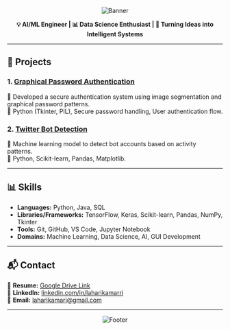 <!-- HEADER BANNER -->
<p align="center">
  <img src="https://capsule-render.vercel.app/api?type=waving&color=0:4F46E5,100:9333EA&height=200&section=header&text=Marri%20Laharika%20Portfolio&fontSize=40&fontColor=ffffff&animation=fadeIn" alt="Banner"/>
</p>

<p align="center"><strong>💡 AI/ML Engineer | 📊 Data Science Enthusiast | 🚀 Turning Ideas into Intelligent Systems</strong></p>

---

## 📂 Projects  

### 1. [Graphical Password Authentication](https://github.com/laharika0127/graphical-password-authentication)  
🔹 Developed a secure authentication system using image segmentation and graphical password patterns.  
🔹 Python (Tkinter, PIL), Secure password handling, User authentication flow.  

### 2. [Twitter Bot Detection](https://github.com/laharika0127/Twitter-Bot-Detection)  
🔹 Machine learning model to detect bot accounts based on activity patterns.  
🔹 Python, Scikit-learn, Pandas, Matplotlib.  

---

## 📊 Skills  
- **Languages:** Python, Java, SQL  
- **Libraries/Frameworks:** TensorFlow, Keras, Scikit-learn, Pandas, NumPy, Tkinter  
- **Tools:** Git, GitHub, VS Code, Jupyter Notebook  
- **Domains:** Machine Learning, Data Science, AI, GUI Development  

---

## 📬 Contact  
📄 **Resume:** [Google Drive Link](https://drive.google.com/file/d/16Vh_1Utb96JZwlknwgifKvluuLgx3Gg7/view)  
🔗 **LinkedIn:** [linkedin.com/in/laharikamarri](https://www.linkedin.com/in/laharikamarri/)  
📧 **Email:** laharikamari@gmail.com  

---

<p align="center">
  <img src="https://capsule-render.vercel.app/api?type=waving&color=9333EA,0:4F46E5&height=100&section=footer" alt="Footer"/>
</p>
